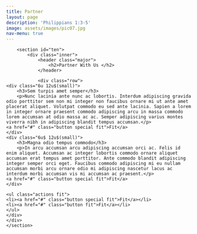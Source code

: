 ```yaml
---
title: Partner
layout: page
description: 'Philippians 1:3-5'
image: assets/images/pic07.jpg
nav-menu: true
---
```

<div id="main" class="alt">

        <section id="ten">
            <div class="inner">
                <header class="major">
                    <h2>Partner With Us </h2>
                </header>
				
				<div class="row">
	<div class="6u 12u$(small)">
		<h3>Sem turpis amet semper</h3>
		<p>Nunc lacinia ante nunc ac lobortis. Interdum adipiscing gravida odio porttitor sem non mi integer non faucibus ornare mi ut ante amet placerat aliquet. Volutpat commodo eu sed ante lacinia. Sapien a lorem in integer ornare praesent commodo adipiscing arcu in massa commodo lorem accumsan at odio massa ac ac. Semper adipiscing varius montes viverra nibh in adipiscing blandit tempus accumsan.</p>
	<a href="#" class="button special fit">Fit</a>
	</div>
	<div class="6u$ 12u$(small)">
		<h3>Magna odio tempus commodo</h3>
		<p>In arcu accumsan arcu adipiscing accumsan orci ac. Felis id enim aliquet. Accumsan ac integer lobortis commodo ornare aliquet accumsan erat tempus amet porttitor. Ante commodo blandit adipiscing integer semper orci eget. Faucibus commodo adipiscing mi eu nullam accumsan morbi arcu ornare odio mi adipiscing nascetur lacus ac interdum morbi accumsan vis mi accumsan ac praesent.</p>
	<a href="#" class="button special fit">Fit</a>
	</div>
				
	<ul class="actions fit">
	<li><a href="#" class="button special fit">Fit</a></li>
	<li><a href="#" class="button fit">Fit</a></li>
    </ul>
    </div>
    </div>
    </section>

</div>